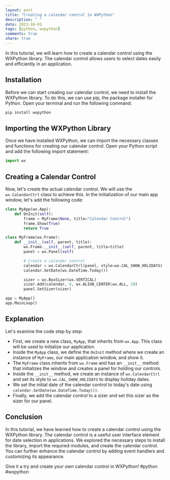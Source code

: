 ```yaml
---
layout: post
title: "Creating a calendar control in WXPython"
description: " "
date: 2023-10-01
tags: [python, wxpython]
comments: true
share: true
---
```


In this tutorial, we will learn how to create a calendar control using the WXPython library. The calendar control allows users to select dates easily and efficiently in an application. 

## Installation

Before we can start creating our calendar control, we need to install the WXPython library. To do this, we can use pip, the package installer for Python. Open your terminal and run the following command:

```python
pip install wxpython
```

## Importing the WXPython Library

Once we have installed WXPython, we can import the necessary classes and functions for creating our calendar control. Open your Python script and add the following import statement:

```python
import wx
```

## Creating a Calendar Control

Now, let's create the actual calendar control. We will use the `wx.CalendarCtrl` class to achieve this. In the initialization of our main app window, let's add the following code:

```python
class MyApp(wx.App):
    def OnInit(self):
        frame = MyFrame(None, title="Calendar Control")
        frame.Show(True)
        return True

class MyFrame(wx.Frame):
    def __init__(self, parent, title):
        wx.Frame.__init__(self, parent, title=title)
        panel = wx.Panel(self)

        # Create a calendar control
        calendar = wx.CalendarCtrl(panel, style=wx.CAL_SHOW_HOLIDAYS)
        calendar.SetDate(wx.DateTime.Today())

        sizer = wx.BoxSizer(wx.VERTICAL)
        sizer.Add(calendar, 0, wx.ALIGN_CENTER|wx.ALL, 10)
        panel.SetSizer(sizer)

app = MyApp()
app.MainLoop()
```

## Explanation

Let's examine the code step by step:

- First, we create a new class, `MyApp`, that inherits from `wx.App`. This class will be used to initialize our application.
- Inside the `MyApp` class, we define the `OnInit` method where we create an instance of `MyFrame`, our main application window, and show it.
- The `MyFrame` class inherits from `wx.Frame` and has an `__init__` method that initializes the window and creates a panel for holding our controls.
- Inside the `__init__` method, we create an instance of `wx.CalendarCtrl` and set its style to `wx.CAL_SHOW_HOLIDAYS` to display holiday dates.
- We set the initial date of the calendar control to today's date using `calendar.SetDate(wx.DateTime.Today())`.
- Finally, we add the calendar control to a sizer and set this sizer as the sizer for our panel.

## Conclusion

In this tutorial, we have learned how to create a calendar control using the WXPython library. The calendar control is a useful user interface element for date selection in applications. We explored the necessary steps to install the library, import the required modules, and create the calendar control. You can further enhance the calendar control by adding event handlers and customizing its appearance.

Give it a try and create your own calendar control in WXPython! #python #wxpython
